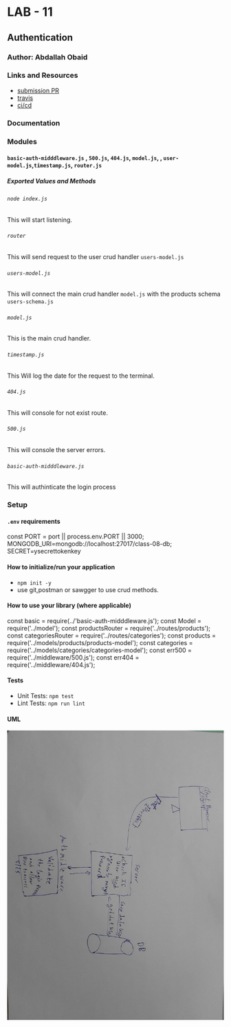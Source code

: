 # LAB - 11

<!-- ## Project: Project Name Here -->
## Authentication

### Author: Abdallah Obaid

### Links and Resources

* [submission PR](https://github.com/Abdallah-401-advanced-javascript/auth-server/pull/1)
* [travis](https://github.com/Abdallah-401-advanced-javascript/auth-server/pull/1/checks?check_run_id=748237352)
* [ci/cd](https://github.com/Abdallah-401-advanced-javascript/auth-server/runs/748237605?check_suite_focus=true)
<!-- - [back-end server url](http://xyz.com) (when applicable) -->
<!-- * [front-end application](https://abdallah-lab-00.herokuapp.com/)  -->

### Documentation
<!-- * [jsdoc](https://abdallah-lab-00.herokuapp.com/docs/) -->
<!-- * [swagger](https://app.swaggerhub.com/apis/AbdallahObaid/class-06/0.1)  -->

### Modules
#### `basic-auth-midddleware.js` , `500.js`, `404.js`, `model.js`, , `user-model.js`,`timestamp.js`, `router.js`
##### Exported Values and Methods

###### `node index.js `
This will start listening.
###### `router`
This will send request to the user crud handler `users-model.js`
###### `users-model.js`
This will connect the main crud handler `model.js` with the products schema `users-schema.js`
###### `model.js`
This is the main crud handler.
###### `timestamp.js`
This Will log the date for the request to the terminal. 
###### `404.js`
This will console for not exist route.
###### `500.js`
This will console the server errors.
###### `basic-auth-midddleware.js`
This will authinticate the login process

### Setup

#### `.env` requirements 
const PORT = port || process.env.PORT || 3000;
MONGODB_URI=mongodb://localhost:27017/class-08-db;
SECRET=ysecrettokenkey

#### How to initialize/run your application 

* `npm init -y`
*  use git,postman or sawgger to use crud methods.

#### How to use your library (where applicable)
<!-- * use const lib=require('lib') -->
const basic = require(../'basic-auth-midddleware.js');
const Model = require('../model');
const productsRouter = require('../routes/products');
const categoriesRouter = require('../routes/categories');
const products = require('../models/products/products-model');
const categories = require('../models/categories/categories-model');
const err500 = require('../middleware/500.js');
const err404 = require('../middleware/404.js');

#### Tests

* Unit Tests: `npm test`
* Lint Tests: `npm run lint`

<!-- Incomplete Tests: -->

#### UML

![UML Diagram](whiteboardclass11.jpg)
